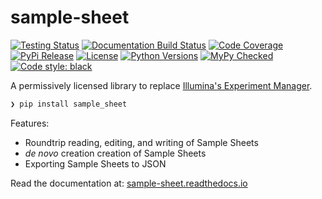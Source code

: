 # sample-sheet

[![Testing Status](https://travis-ci.org/clintval/sample-sheet.svg?branch=master)](https://travis-ci.org/clintval/sample-sheet)
[![Documentation Build Status](https://readthedocs.org/projects/sample-sheet/badge/?version=latest)](https://sample-sheet.readthedocs.io/en/latest/?badge=latest)
[![Code Coverage](https://codecov.io/gh/clintval/sample-sheet/branch/master/graph/badge.svg)](https://codecov.io/gh/clintval/sample-sheet)
[![PyPi Release](https://badge.fury.io/py/sample_sheet.svg)](https://badge.fury.io/py/sample_sheet)
[![License](https://img.shields.io/pypi/l/sample-sheet.svg)](https://github.com/clintval/sample-sheet/blob/master/LICENSE)
[![Python Versions](https://img.shields.io/pypi/pyversions/sample-sheet.svg)](https://pypi.python.org/pypi/sample-sheet/)
[![MyPy Checked](http://www.mypy-lang.org/static/mypy_badge.svg)](http://mypy-lang.org/)
[![Code style: black](https://img.shields.io/badge/code%20style-black-000000.svg)](https://github.com/ambv/black)

A permissively licensed library to replace [Illumina's Experiment Manager](https://support.illumina.com/sequencing/sequencing_software/experiment_manager.html).

```bash
❯ pip install sample_sheet
```

Features:

- Roundtrip reading, editing, and writing of Sample Sheets
- _de novo_ creation creation of Sample Sheets
- Exporting Sample Sheets to JSON

Read the documentation at: [sample-sheet.readthedocs.io](http://sample-sheet.readthedocs.io/en/latest/)
